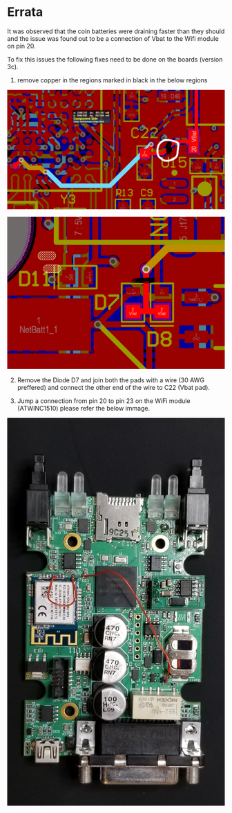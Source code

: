 # Errata

It was observed that the coin batteries were draining faster than they should and the issue was found out to be a connection of Vbat to the Wifi module on pin 20.

To fix this issues the following fixes need to be done on the boards (version 3c).

1. remove copper in the regions marked in black in the below regions

![C22](C22-2.jpg)

![D7](D7.png)

2. Remove the Diode D7 and join both the pads with a wire (30 AWG preffered) and connect the other end of the wire to C22 (Vbat pad).

3. Jump a connection from pin 20 to pin 23 on the WiFi module (ATWINC1510) please refer the below immage.

![Final Image](20200824_202232.jpg)
